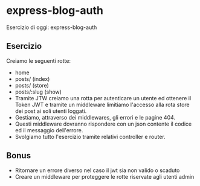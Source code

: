 # express-blog-auth

Esercizio di oggi: express-blog-auth
## Esercizio
Creiamo le seguenti rotte:
- home
- posts/ (index)
- posts/ (store)
- posts/:slug (show)
- Tramite JTW creiamo una rotta per autenticare un utente ed ottenere il Token JWT e tramite un middleware limitiamo l'accesso alla rota store dei post ai soli utenti loggati.
- Gestiamo, attraverso dei middlewares, gli errori e le pagine 404.
- Questi middleware dovranno rispondere con un json contente il codice ed il messaggio dell'errore.
- Svolgiamo tutto l'esercizio tramite relativi controller e router.
## Bonus
- Ritornare un errore diverso nel caso il jwt sia non valido o scaduto
- Creare un middleware per proteggere le rotte riservate agli utenti admin